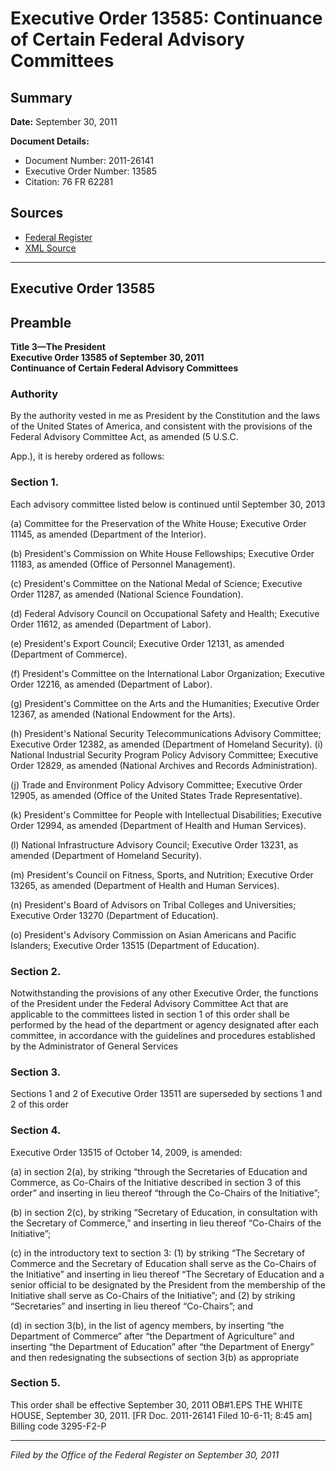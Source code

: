 # Executive Order 13585: Continuance of Certain Federal Advisory Committees

## Summary

**Date:** September 30, 2011

**Document Details:**
- Document Number: 2011-26141
- Executive Order Number: 13585
- Citation: 76 FR 62281

## Sources
- [Federal Register](https://www.federalregister.gov/documents/2011/10/07/2011-26141/continuance-of-certain-federal-advisory-committees)
- [XML Source](https://www.federalregister.gov/documents/full_text/xml/2011/10/07/2011-26141.xml)

---

## Executive Order 13585

## Preamble

**Title 3—The President**  
**Executive Order 13585 of September 30, 2011**  
**Continuance of Certain Federal Advisory Committees**

### Authority

By the authority vested in me as President by the Constitution and the laws of the United States of America, and consistent with the provisions of the Federal Advisory Committee Act, as amended (5 U.S.C.

App.), it is hereby ordered as follows:
### Section 1.

Each advisory committee listed below is continued until September 30, 2013

(a) Committee for the Preservation of the White House; Executive Order 11145, as amended (Department of the Interior).

(b) President's Commission on White House Fellowships; Executive Order 11183, as amended (Office of Personnel Management).

(c) President's Committee on the National Medal of Science; Executive Order 11287, as amended (National Science Foundation).

(d) Federal Advisory Council on Occupational Safety and Health; Executive Order 11612, as amended (Department of Labor).

(e) President's Export Council; Executive Order 12131, as amended (Department of Commerce).

(f) President's Committee on the International Labor Organization; Executive Order 12216, as amended (Department of Labor).

(g) President's Committee on the Arts and the Humanities; Executive Order 12367, as amended (National Endowment for the Arts).

(h) President's National Security Telecommunications Advisory Committee; Executive Order 12382, as amended (Department of Homeland Security).
    (i) National Industrial Security Program Policy Advisory Committee; Executive Order 12829, as amended (National Archives and Records Administration).

(j) Trade and Environment Policy Advisory Committee; Executive Order 12905, as amended (Office of the United States Trade Representative).

(k) President's Committee for People with Intellectual Disabilities; Executive Order 12994, as amended (Department of Health and Human Services).

(l) National Infrastructure Advisory Council; Executive Order 13231, as amended (Department of Homeland Security).

(m) President's Council on Fitness, Sports, and Nutrition; Executive Order 13265, as amended (Department of Health and Human Services).

(n) President's Board of Advisors on Tribal Colleges and Universities; Executive Order 13270 (Department of Education).

(o) President's Advisory Commission on Asian Americans and Pacific Islanders; Executive Order 13515 (Department of Education).
### Section 2.

Notwithstanding the provisions of any other Executive Order, the functions of the President under the Federal Advisory Committee Act that are applicable to the committees listed in section 1 of this order shall be performed by the head of the department or agency designated after each committee, in accordance with the guidelines and procedures established by the Administrator of General Services
### Section 3.

Sections 1 and 2 of Executive Order 13511 are superseded by sections 1 and 2 of this order
### Section 4.

Executive Order 13515 of October 14, 2009, is amended:

(a) in section 2(a), by striking “through the Secretaries of Education and Commerce, as Co-Chairs of the Initiative described in section 3 of this order” and inserting in lieu thereof “through the Co-Chairs of the Initiative”;

(b) in section 2(c), by striking “Secretary of Education, in consultation with the Secretary of Commerce,” and inserting in lieu thereof “Co-Chairs of the Initiative”;

(c) in the introductory text to section 3:
    (1) by striking “The Secretary of Commerce and the Secretary of Education shall serve as the Co-Chairs of the Initiative” and inserting in lieu thereof “The Secretary of Education and a senior official to be designated by the President from the membership of the Initiative shall serve as Co-Chairs of the Initiative”; and
    (2) by striking “Secretaries” and inserting in lieu thereof “Co-Chairs”; and

(d) in section 3(b), in the list of agency members, by inserting “the Department of Commerce” after “the Department of Agriculture” and inserting “the Department of Education” after “the Department of Energy” and then redesignating the subsections of section 3(b) as appropriate
### Section 5.

This order shall be effective September 30, 2011
OB#1.EPS
THE WHITE HOUSE,
September 30, 2011.
[FR Doc. 2011-26141
Filed 10-6-11; 8:45 am]
Billing code 3295-F2-P

---

*Filed by the Office of the Federal Register on September 30, 2011*
